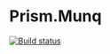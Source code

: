 # Prism.Munq

[![Build status](https://ci.appveyor.com/api/projects/status/sn0kntk9omoj4coq?svg=true)](https://ci.appveyor.com/project/magicmonty/prism-munq)
